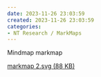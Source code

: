 ```yaml
---
date: 2023-11-26 23:03:59
created: 2023-11-26 23:03:59
categories:
- NT Research / MarkMaps
---
```


Mindmap markmap

[markmap 2.svg (88 KB)](Files/markmap%202.svg)